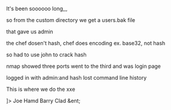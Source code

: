 It's been soooooo long,,,


so from the custom directory we get a users.bak file

that gave us admin<hash>

the chef dosen't hash, chef does encoding ex. base32, not hash 

so had to use john to crack hash

nmap showed three ports went to the third and was login page

logged in with admin:and hash lost command line history

This is where we do the xxe

<?xml version="1.0" encoding="UTF-8"?> <!DOCTYPE replace [<!ENTITY ent SYSTEM "file:///etc/passwd"> ]> <comment> <name>Joe Hamd</name> <author>Barry Clad</author> <com>&ent;</com> </comment>


